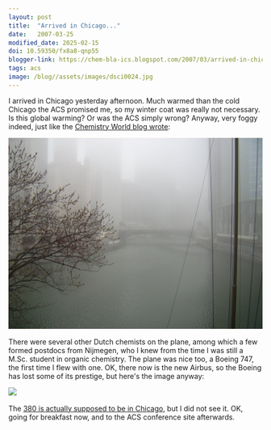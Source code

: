 ```yaml
---
layout: post
title:  "Arrived in Chicago..."
date:   2007-03-25
modified_date: 2025-02-15
doi: 10.59350/fx8a8-qnp55
blogger-link: https://chem-bla-ics.blogspot.com/2007/03/arrived-in-chicago.html
tags: acs
image: /blog//assets/images/dsci0024.jpg
---
```


I arrived in Chicago yesterday afternoon. Much warmed than the cold Chicago the ACS promised me,
so my winter coat was really not necessary. Is this global warming? Or was the ACS simply wrong?
Anyway, very foggy indeed, just like the [Chemistry World blog wrote](http://wiki.cubic.uni-koeln.de/cb/blog_search.php?timeframe=10y&blog_id=44):

![](/assets/images/dsci0027.jpg)

There were several other Dutch chemists on the plane, among which a few formed postdocs from Nijmegen,
who I knew from the time I was still a M.Sc. student in organic chemistry. The plane was nice too, a
Boeing 747, the first time I flew with one. OK, there now is the new Airbus, so the Boeing has lost
some of its prestige, but here's the image anyway:

![](/blog//assets/images/dsci0024.jpg)

The [380 is actually supposed to be in Chicago](http://www.youtube.com/watch?v=6iTqwPj5ChE),
but I did not see it. OK, going for breakfast now, and to the ACS conference site afterwards.
